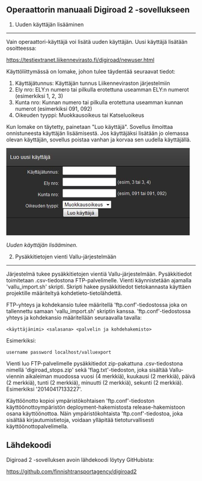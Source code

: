 Operaattorin manuaali Digiroad 2 -sovellukseen
----------------------------------------------

1. Uuden käyttäjän lisääminen
-----------------------------

Vain operaattori-käyttäjä voi lisätä uuden käyttäjän. Uusi käyttäjä lisätään osoitteessa:

https://testiextranet.liikennevirasto.fi/digiroad/newuser.html 

Käyttöliittymässä on lomake, johon tulee täydentää seuraavat tiedot:

1. Käyttäjätunnus: Käyttäjän tunnus Liikenneviraston järjestelmiin
1. Ely nro: ELY:n numero tai pilkulla erotettuna useamman ELY:n numerot (esimerkiksi 1, 2, 3)
1. Kunta nro: Kunnan numero tai pilkulla erotettuna useamman kunnan numerot (esimerkiksi 091, 092)
1. Oikeuden tyyppi: Muokkausoikeus tai Katseluoikeus

Kun lomake on täytetty, painetaan "Luo käyttäjä". Sovellus ilmoittaa onnistuneesta käyttäjän lisäämisestä. Jos käyttäjäksi lisätään jo olemassa olevan käyttäjän, sovellus poistaa vanhan ja korvaa sen uudella käyttäjällä.

![Käyttäjän lisääminen](k20.JPG)

_Uuden käyttäjän lisääminen._

2. Pysäkkitietojen vienti Vallu-järjestelmään
---------------------------------------------

Järjestelmä tukee pysäkkitietojen vientiä Vallu-järjestelmään. Pysäkkitiedot toimitetaan .csv-tiedostona FTP-palvelimelle. Vienti käynnistetään ajamalla 'vallu_import.sh' skripti. Skripti hakee pysäkkitiedot tietokannasta käyttäen projektille määriteltyä kohdetieto-tietolähdettä.

FTP-yhteys ja kohdekansio tulee määritellä 'ftp.conf'-tiedostossa joka on tallennettu samaan 'vallu_import.sh' skriptin kanssa. 'ftp.conf'-tiedostossa yhteys ja kohdekansio määritellään seuraavalla tavalla:
```
<käyttäjänimi> <salasana> <palvelin ja kohdehakemisto>
```

Esimerkiksi:
```
username password localhost/valluexport
```

Vienti luo FTP-palvelimelle pysäkkitiedot zip-pakattuna .csv-tiedostona nimellä 'digiroad_stops.zip' sekä 'flag.txt'-tiedoston, joka sisältää Vallu-viennin aikaleiman muodossa vuosi (4 merkkiä), kuukausi (2 merkkiä), päivä (2 merkkiä), tunti (2 merkkiä), minuutti (2 merkkiä), sekunti (2 merkkiä). Esimerkiksi '20140417133227'.

Käyttöönotto kopioi ympäristökohtaisen 'ftp.conf'-tiedoston käyttöönottoympäristön deployment-hakemistosta release-hakemistoon osana käyttöönottoa. Näin ympäristökohtaista 'ftp.conf'-tiedostoa, joka sisältää kirjautumistietoja, voidaan ylläpitää tietoturvallisesti käyttöönottopalvelimella. 

Lähdekoodi
----------

Digiroad 2 -sovelluksen avoin lähdekoodi löytyy GitHubista:

https://github.com/finnishtransportagency/digiroad2